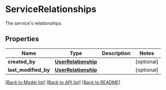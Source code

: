 # ServiceRelationships

The service's relationships.
## Properties
Name | Type | Description | Notes
------------ | ------------- | ------------- | -------------
**created_by** | [**UserRelationship**](UserRelationship.md) |  | [optional] 
**last_modified_by** | [**UserRelationship**](UserRelationship.md) |  | [optional] 

[[Back to Model list]](README.md#documentation-for-models) [[Back to API list]](README.md#documentation-for-api-endpoints) [[Back to README]](README.md)


